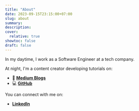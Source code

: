 ```yaml
---
title: "About"
date: 2023-09-15T23:15:00+07:00
slug: about
summary:
description:
cover:
  relative: true
showtoc: false
draft: false
---
```


In my daytime, I work as a Software Engineer at a tech company.

At night, I'm a content creator developing tutorials on:

- 📝 [**Medium Blogs**](https://medium.com/@mr.darshan2919)
- 💻 [**GitHub**](https://github.com/thedarshannn)

You can connect with me on:

- [**LinkedIn**](https://www.linkedin.com/in/darshan-prajapati29/)
